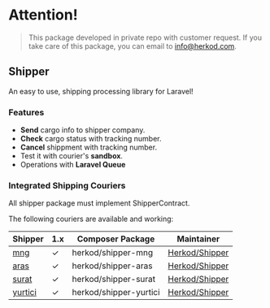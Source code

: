 # Attention!
> This package developed in private repo with customer request. If you take care of this package, you can email to info@herkod.com.

## Shipper
An easy to use, shipping processing library for Laravel!

### Features

 - **Send** cargo info to shipper company.
 - **Check** cargo status with tracking number.
 - **Cancel** shippment with tracking number.
 - Test it with courier's **sandbox**.
 - Operations with **Laravel Queue**

### Integrated Shipping Couriers
All shipper package  must implement ShipperContract.

The following couriers are available and working:

Shipper | 1.x | Composer Package | Maintainer
--- | --- | --- | ---
[mng](https://github.com/herkod/shipper-mng) | ✓ | herkod/shipper-mng | [Herkod/Shipper](https://github.com/herkod)
[aras](https://github.com/herkod/shipper-aras) | ✓ | herkod/shipper-aras | [Herkod/Shipper](https://github.com/herkod)
[surat](https://github.com/herkod/shipper-surat) | ✓ | herkod/shipper-surat | [Herkod/Shipper](https://github.com/herkod)
[yurtici](https://github.com/herkod/shipper-yurtici) | ✓ | herkod/shipper-yurtici | [Herkod/Shipper](https://github.com/herkod)
